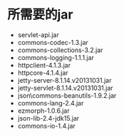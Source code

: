  # 所需要的jar

- servlet-api.jar
- commons-codec-1.3.jar
- commons-collections-3.2.jar
- commons-logging-1.1.1.jar
- httpclient-4.1.3.jar
- httpcore-4.1.4.jar
- jetty-server-8.1.14.v20131031.jar
- jetty-servlet-8.1.14.v20131031.jar
- json\commons-beanutils-1.9.2.jar
- commons-lang-2.4.jar
- ezmorph-1.0.6.jar
- json-lib-2.4-jdk15.jar
- commons-io-1.4.jar